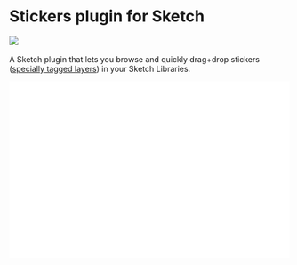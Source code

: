 # Stickers plugin for Sketch

<a href="http://bit.ly/SketchRunnerWebsite"><img src="http://bit.ly/RunnerBadgeBlue" height="36"></a>

A Sketch plugin that lets you browse and quickly drag+drop stickers ([specially tagged layers](https://github.com/romannurik/Sketch-Stickers/wiki/Getting-started-for-stickersheet-authors)) in your Sketch Libraries.

![Screencast of the Stickers plugin](art/Stickers.gif)
